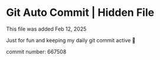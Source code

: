 # Git Auto Commit | Hidden File

This file was added Feb 12, 2025

Just for fun and keeping my daily git commit active 🤪

commit number: 667508
